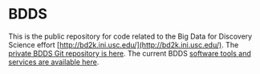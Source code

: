 # BDDS
This is the public repository for code related to the Big Data for Discovery Science effort [http://bd2k.ini.usc.edu/](http://bd2k.ini.usc.edu/). The [private BDDS Git repository is here](https://github.com/ini-bdds/). The current BDDS [software tools and services are available here](http://bd2k.ini.usc.edu/tools/).
